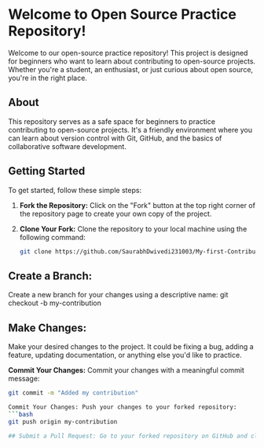 # Welcome to Open Source Practice Repository!

Welcome to our open-source practice repository! This project is designed for beginners who want to learn about contributing to open-source projects. Whether you're a student, an enthusiast, or just curious about open source, you're in the right place.

## About

This repository serves as a safe space for beginners to practice contributing to open-source projects. It's a friendly environment where you can learn about version control with Git, GitHub, and the basics of collaborative software development.

## Getting Started

To get started, follow these simple steps:

1. **Fork the Repository:** Click on the "Fork" button at the top right corner of the repository page to create your own copy of the project.

2. **Clone Your Fork:** Clone the repository to your local machine using the following command:
   ```bash
   git clone https://github.com/SaurabhDwivedi231003/My-first-Contribution.git
## Create a Branch: 
Create a new branch for your changes using a descriptive name:
git checkout -b my-contribution

## Make Changes:
Make your desired changes to the project. It could be fixing a bug, adding a feature, updating documentation, or anything else you'd like to practice.

**Commit Your Changes:** Commit your changes with a meaningful commit message:
```bash
git commit -m "Added my contribution"

Commit Your Changes: Push your changes to your forked repository:
```bash
git push origin my-contribution

## Submit a Pull Request: Go to your forked repository on GitHub and click on the "New Pull Request" button



